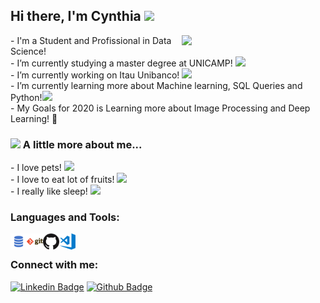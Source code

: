 <h2> Hi there, I'm Cynthia <img src="https://media.giphy.com/media/mGcNjsfWAjY5AEZNw6/giphy.gif" width="50"> </h2>
<img align='right' src="https://media.giphy.com/media/dWxO36Jzd6bTSt5dIY/giphy.gif" width="230">

<p>- I'm a Student and Profissional in Data Science! </br>
- I’m currently studying a master degree at UNICAMP! <img src="https://media.giphy.com/media/fYSnHlufseco8Fh93Z/giphy.gif" width="30"> </br>
- I’m currently working on Itau Unibanco! <img src="https://media.giphy.com/media/WUlplcMpOCEmTGBtBW/giphy.gif" width="30"> </br>
- I’m currently learning more about Machine learning, SQL Queries and Python!<img src="https://media.giphy.com/media/dNgK7Ws7y176U/giphy.gif" width="30"> </br>
- My Goals for 2020 is Learning more about Image Processing and Deep Learning! 🥅 </p>

<h3> <img src="https://media.giphy.com/media/VgCDAzcKvsR6OM0uWg/giphy.gif" width="50"> A little more about me... </h3> 
<p>- I love pets! <img src="https://media.giphy.com/media/RNKDrLRQRXn9z5yHMW/giphy.gif" width="50"> </br>
- I love to eat lot of fruits! <img src="https://media.giphy.com/media/ohawPLVTuKoq4/giphy.gif" width="30"> </br>
- I really like sleep! <img src="https://media.giphy.com/media/JrXc72Pz2Ib1dBK13T/giphy.gif" width="30"> </p>

### Languages and Tools:

<img align="left" alt="SQL" width="26px" src="https://raw.githubusercontent.com/github/explore/80688e429a7d4ef2fca1e82350fe8e3517d3494d/topics/sql/sql.png" />
<img align="left" alt="Git" width="26px" src="https://raw.githubusercontent.com/github/explore/80688e429a7d4ef2fca1e82350fe8e3517d3494d/topics/git/git.png" />
<img align="left" alt="GitHub" width="26px" src="https://raw.githubusercontent.com/github/explore/78df643247d429f6cc873026c0622819ad797942/topics/github/github.png" />
<img align="left" alt="Visual Studio Code" width="26px" src="https://raw.githubusercontent.com/github/explore/80688e429a7d4ef2fca1e82350fe8e3517d3494d/topics/visual-studio-code/visual-studio-code.png" />

<br/>

### Connect with me:

[![Linkedin Badge](https://img.shields.io/badge/-My%20LinkedIn-blue?style=flat-square&logo=Linkedin&logoColor=white&link=https://www.linkedin.com/in/lucas-lui-motta/)][linkedin]
[![Github Badge](https://img.shields.io/badge/-My%20Personal%20Page-000?style=flat-square&logo=Github&logoColor=white&link=https://github.com/lucaslui)][website]

[website]: https://cynthia-alvarez.github.io/
[linkedin]: https://www.linkedin.com/in/cynthia-estefania-alvarez-orbe/
